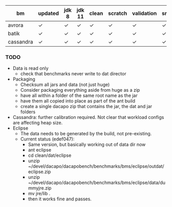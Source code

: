 |bm | updated | jdk 8 | jdk 11 | clean | scratch | validation | small | default | large | huge | latency |
|-|-|-|-|-|-|-|-|-|-|-|-|
|avrora|✓|✓|✓|✓|✓|✓|✓|✓|✓|||
|batik|✓|✓|✓|✓|✓|✓|✓|✓|✓|✓||
|cassandra|✓|✓|✓|✓|✓|✓|✓|✓|✓||?|


### TODO
* Data is read only
  * check that benchmarks never write to dat director
* Packaging
  * Checksum all jars and data (not just huge)
  * Consider packaging everything aside from huge as a zip
  * have all within a folder of the same root name as the jar
  * have them all copied into place as part of the ant build
  * create a single dacapo zip that contains the jar, the dat and jar folders
* Cassandra: further calibration required.   Not clear that workload configs are affecting heap size.
* Eclipse
  * The data needs to be generated by the build, not pre-existing.
  * Current status (edef047):
    * Same version, but basically working out of data dir now
    * ant eclipse
    * cd clean/dat/eclipse
    * unzip ~/devel/dacapo/dacapobench/benchmarks/bms/eclipse/outdat/eclipse.zip 
    * unzip ~/devel/dacapo/dacapobench/benchmarks/bms/eclipse/data/dummyjre.zip 
    * mv jre/lib .
    * then it works fine and passes.
